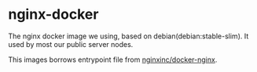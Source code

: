 # nginx-docker

The nginx docker image we using, based on debian(debian:stable-slim). It used by most our public server nodes.

This images borrows entrypoint file from [nginxinc/docker-nginx](https://github.com/nginxinc/docker-nginx).

